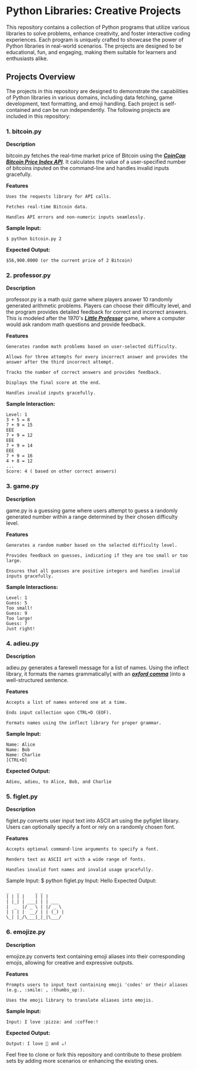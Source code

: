 # Python Libraries: Creative Projects

This repository contains a collection of Python programs that utilize various libraries to solve problems, enhance creativity, and foster interactive coding experiences. Each program is uniquely crafted to showcase the power of Python libraries in real-world scenarios. The projects are designed to be educational, fun, and engaging, making them suitable for learners and enthusiasts alike.

## Projects Overview
The projects in this repository are designed to demonstrate the capabilities of Python libraries in various domains, including data fetching, game development, text formatting, and emoji handling. Each project is self-contained and can be run independently.
The following projects are included in this repository:

### **1. bitcoin.py**

**Description**

bitcoin.py fetches the real-time market price of Bitcoin using the ***[CoinCap Bitcoin Price Index API](https://pro.coincap.io/dashboard)***. It calculates the value of a user-specified number of bitcoins inputed on the command-line and handles invalid inputs gracefully.

**Features**

    Uses the requests library for API calls.

    Fetches real-time Bitcoin data.

    Handles API errors and non-numeric inputs seamlessly.

**Sample Input:**

    $ python bitcoin.py 2

**Expected Output:**

    $56,900.0000 (or the current price of 2 Bitcoin)

### **2. professor.py**

**Description**

professor.py is a math quiz game where players answer 10 randomly generated arithmetic problems. Players can choose their difficulty level, and the program provides detailed feedback for correct and incorrect answers. This is modeled after the 1970's ***[Little Professor](https://www.youtube.com/watch?v=ZuJwzH9BIgs&embeds_referring_euri=https%3A%2F%2Fcs50.harvard.edu%2F&source_ve_path=Mjg2NjY)*** game, where a computer would ask random math questions and provide feedback.

**Features**

    Generates random math problems based on user-selected difficulty.

    Allows for three attempts for every incorrect answer and provides the answer after the third incorrect attempt.

    Tracks the number of correct answers and provides feedback.

    Displays the final score at the end.

    Handles invalid inputs gracefully.

**Sample Interaction:**

    Level: 1
    3 + 5 = 8
    7 + 9 = 15
    EEE
    7 + 9 = 12
    EEE
    7 + 9 = 14
    EEE
    7 + 9 = 16
    4 + 8 = 12
    ...
    Score: 4 ( based on other correct answers)

### **3. game.py**

**Description**

game.py is a guessing game where users attempt to guess a randomly generated number within a range determined by their chosen difficulty level.

**Features**

    Generates a random number based on the selected difficulty level.

    Provides feedback on guesses, indicating if they are too small or too large.

    Ensures that all guesses are positive integers and handles invalid inputs gracefully.

**Sample Interactions:**

    Level: 1
    Guess: 5
    Too small!
    Guess: 9
    Too large!
    Guess: 7
    Just right!

### **4. adieu.py**

**Description**

adieu.py generates a farewell message for a list of names. Using the inflect library, it formats the names grammatically( with an ***[oxford comma](https://en.wikipedia.org/wiki/Serial_comma)*** )into a well-structured sentence.

**Features**

    Accepts a list of names entered one at a time.

    Ends input collection upon CTRL+D (EOF).

    Formats names using the inflect library for proper grammar.

**Sample Input:**

    Name: Alice
    Name: Bob
    Name: Charlie
    [CTRL+D]

**Expected Output:**

    Adieu, adieu, to Alice, Bob, and Charlie

### **5. figlet.py**

**Description**

figlet.py converts user input text into ASCII art using the pyfiglet library. Users can optionally specify a font or rely on a randomly chosen font.

**Features**

    Accepts optional command-line arguments to specify a font.

    Renders text as ASCII art with a wide range of fonts.

    Handles invalid font names and invalid usage gracefully.

Sample Input:
    $ python figlet.py
    Input: Hello
Expected Output:

    _   _      _ _
    | | | |    | | |
    | |_| | ___| | | ___
    |  _  |/ _ \ | |/ _ \
    | | | |  __/ | | (_) |
    \_| |_/\___|_|_|\___/


### **6. emojize.py**

**Description**

emojize.py converts text containing emoji aliases into their corresponding emojis, allowing for creative and expressive outputs.

**Features**

    Prompts users to input text containing emoji 'codes' or their aliases (e.g., :smile: , :thumbs_up:).

    Uses the emoji library to translate aliases into emojis.

**Sample Input:**

    Input: I love :pizza: and :coffee:!

**Expected Output:**

    Output: I love 🍕 and ☕!

Feel free to clone or fork this repository and contribute to these problem sets by adding more scenarios or enhancing the existing ones.